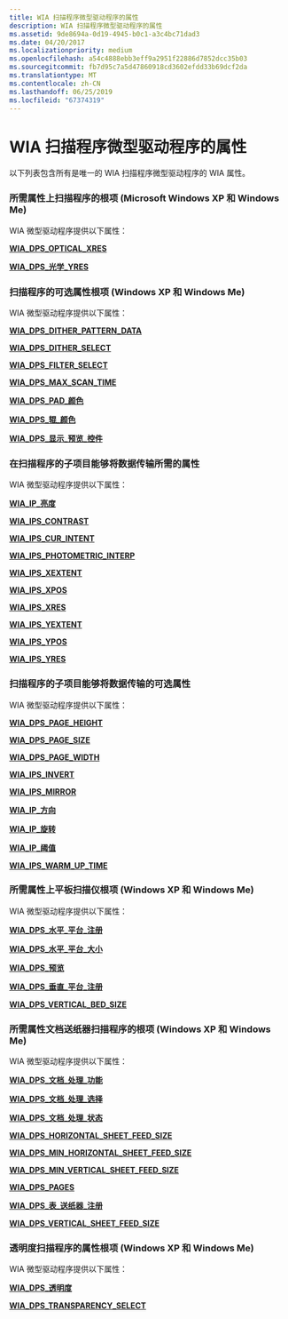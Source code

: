 ```yaml
---
title: WIA 扫描程序微型驱动程序的属性
description: WIA 扫描程序微型驱动程序的属性
ms.assetid: 9de8694a-0d19-4945-b0c1-a3c4bc71dad3
ms.date: 04/20/2017
ms.localizationpriority: medium
ms.openlocfilehash: a54c4888ebb3eff9a2951f22886d7852dcc35b03
ms.sourcegitcommit: fb7d95c7a5d47860918cd3602efdd33b69dcf2da
ms.translationtype: MT
ms.contentlocale: zh-CN
ms.lasthandoff: 06/25/2019
ms.locfileid: "67374319"
---
```

# <a name="properties-for-wia-scanner-minidrivers"></a>WIA 扫描程序微型驱动程序的属性





以下列表包含所有是唯一的 WIA 扫描程序微型驱动程序的 WIA 属性。

### <a name="required-properties-on-scanner-root-items-microsoft-windows-xp-and-windows-me"></a>所需属性上扫描程序的根项 (Microsoft Windows XP 和 Windows Me)

WIA 微型驱动程序提供以下属性：

[**WIA\_DPS\_OPTICAL\_XRES**](https://docs.microsoft.com/windows-hardware/drivers/image/wia-dps-optical-xres)

[**WIA\_DPS\_光学\_YRES**](https://docs.microsoft.com/windows-hardware/drivers/image/wia-dps-optical-yres)

### <a name="optional-properties-on-scanner-root-items-windows-xp-and-windows-me"></a>扫描程序的可选属性根项 (Windows XP 和 Windows Me)

WIA 微型驱动程序提供以下属性：

[**WIA\_DPS\_DITHER\_PATTERN\_DATA**](https://docs.microsoft.com/windows-hardware/drivers/image/wia-dps-dither-pattern-data)

[**WIA\_DPS\_DITHER\_SELECT**](https://docs.microsoft.com/windows-hardware/drivers/image/wia-dps-dither-select)

[**WIA\_DPS\_FILTER\_SELECT**](https://docs.microsoft.com/windows-hardware/drivers/image/wia-dps-filter-select)

[**WIA\_DPS\_MAX\_SCAN\_TIME**](https://docs.microsoft.com/windows-hardware/drivers/image/wia-dps-max-scan-time)

[**WIA\_DPS\_PAD\_颜色**](https://docs.microsoft.com/windows-hardware/drivers/image/wia-dps-pad-color)

[**WIA\_DPS\_辊\_颜色**](https://docs.microsoft.com/windows-hardware/drivers/image/wia-dps-platen-color)

[**WIA\_DPS\_显示\_预览\_控件**](https://docs.microsoft.com/windows-hardware/drivers/image/wia-dps-show-preview-control)

### <a name="required-properties-on-scanner-child-items-able-to-transfer-data"></a>在扫描程序的子项目能够将数据传输所需的属性

WIA 微型驱动程序提供以下属性：

[**WIA\_IP\_亮度**](https://docs.microsoft.com/windows-hardware/drivers/image/wia-ips-brightness)

[**WIA\_IPS\_CONTRAST**](https://docs.microsoft.com/windows-hardware/drivers/image/wia-ips-contrast)

[**WIA\_IPS\_CUR\_INTENT**](https://docs.microsoft.com/windows-hardware/drivers/image/wia-ips-cur-intent)

[**WIA\_IPS\_PHOTOMETRIC\_INTERP**](https://docs.microsoft.com/windows-hardware/drivers/image/wia-ips-photometric-interp)

[**WIA\_IPS\_XEXTENT**](https://docs.microsoft.com/windows-hardware/drivers/image/wia-ips-xextent)

[**WIA\_IPS\_XPOS**](https://docs.microsoft.com/windows-hardware/drivers/image/wia-ips-xpos)

[**WIA\_IPS\_XRES**](https://docs.microsoft.com/windows-hardware/drivers/image/wia-ips-xres)

[**WIA\_IPS\_YEXTENT**](https://docs.microsoft.com/windows-hardware/drivers/image/wia-ips-yextent)

[**WIA\_IPS\_YPOS**](https://docs.microsoft.com/windows-hardware/drivers/image/wia-ips-ypos)

[**WIA\_IPS\_YRES**](https://docs.microsoft.com/windows-hardware/drivers/image/wia-ips-yres)

### <a name="optional-properties-on-scanner-child-items-able-to-transfer-data"></a>扫描程序的子项目能够将数据传输的可选属性

WIA 微型驱动程序提供以下属性：

[**WIA\_DPS\_PAGE\_HEIGHT**](https://docs.microsoft.com/windows-hardware/drivers/image/wia-dps-page-height)

[**WIA\_DPS\_PAGE\_SIZE**](https://docs.microsoft.com/windows-hardware/drivers/image/wia-dps-page-size)

[**WIA\_DPS\_PAGE\_WIDTH**](https://docs.microsoft.com/windows-hardware/drivers/image/wia-dps-page-width)

[**WIA\_IPS\_INVERT**](https://docs.microsoft.com/windows-hardware/drivers/image/wia-ips-invert)

[**WIA\_IPS\_MIRROR**](https://docs.microsoft.com/windows-hardware/drivers/image/wia-ips-mirror)

[**WIA\_IP\_方向**](https://docs.microsoft.com/windows-hardware/drivers/image/wia-ips-orientation)

[**WIA\_IP\_旋转**](https://docs.microsoft.com/windows-hardware/drivers/image/wia-ips-rotation)

[**WIA\_IP\_阈值**](https://docs.microsoft.com/windows-hardware/drivers/image/wia-ips-threshold)

[**WIA\_IPS\_WARM\_UP\_TIME**](https://docs.microsoft.com/windows-hardware/drivers/image/wia-ips-warm-up-time)

### <a name="required-properties-on-flatbed-scanner-root-items-windows-xp-and-windows-me"></a>所需属性上平板扫描仪根项 (Windows XP 和 Windows Me)

WIA 微型驱动程序提供以下属性：

[**WIA\_DPS\_水平\_平台\_注册**](https://docs.microsoft.com/windows-hardware/drivers/image/wia-dps-horizontal-bed-registration)

[**WIA\_DPS\_水平\_平台\_大小**](https://docs.microsoft.com/windows-hardware/drivers/image/wia-dps-horizontal-bed-size)

[**WIA\_DPS\_预览**](https://docs.microsoft.com/windows-hardware/drivers/image/wia-dps-preview)

[**WIA\_DPS\_垂直\_平台\_注册**](https://docs.microsoft.com/windows-hardware/drivers/image/wia-dps-vertical-bed-registration)

[**WIA\_DPS\_VERTICAL\_BED\_SIZE**](https://docs.microsoft.com/windows-hardware/drivers/image/wia-dps-vertical-bed-size)

### <a name="required-properties-on-document-feeder-scanner-root-items-windows-xp-and-windows-me"></a>所需属性文档送纸器扫描程序的根项 (Windows XP 和 Windows Me)

WIA 微型驱动程序提供以下属性：

[**WIA\_DPS\_文档\_处理\_功能**](https://docs.microsoft.com/windows-hardware/drivers/image/wia-dps-document-handling-capabilities)

[**WIA\_DPS\_文档\_处理\_选择**](https://docs.microsoft.com/windows-hardware/drivers/image/wia-dps-document-handling-select)

[**WIA\_DPS\_文档\_处理\_状态**](https://docs.microsoft.com/windows-hardware/drivers/image/wia-dps-document-handling-status)

[**WIA\_DPS\_HORIZONTAL\_SHEET\_FEED\_SIZE**](https://docs.microsoft.com/windows-hardware/drivers/image/wia-dps-horizontal-sheet-feed-size)

[**WIA\_DPS\_MIN\_HORIZONTAL\_SHEET\_FEED\_SIZE**](https://docs.microsoft.com/windows-hardware/drivers/image/wia-dps-min-horizontal-sheet-feed-size)

[**WIA\_DPS\_MIN\_VERTICAL\_SHEET\_FEED\_SIZE**](https://docs.microsoft.com/windows-hardware/drivers/image/wia-dps-min-vertical-sheet-feed-size)

[**WIA\_DPS\_PAGES**](https://docs.microsoft.com/windows-hardware/drivers/image/wia-dps-pages)

[**WIA\_DPS\_表\_送纸器\_注册**](https://docs.microsoft.com/windows-hardware/drivers/image/wia-dps-sheet-feeder-registration)

[**WIA\_DPS\_VERTICAL\_SHEET\_FEED\_SIZE**](https://docs.microsoft.com/windows-hardware/drivers/image/wia-dps-vertical-sheet-feed-size)

### <a name="properties-on-transparency-scanner-root-items-windows-xp-and-windows-me"></a>透明度扫描程序的属性根项 (Windows XP 和 Windows Me)

WIA 微型驱动程序提供以下属性：

[**WIA\_DPS\_透明度**](https://docs.microsoft.com/windows-hardware/drivers/image/wia-dps-transparency)

[**WIA\_DPS\_TRANSPARENCY\_SELECT**](https://docs.microsoft.com/windows-hardware/drivers/image/wia-dps-transparency-select)

 

 




